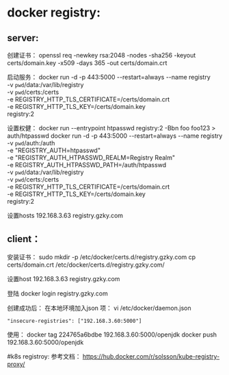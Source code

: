 # docker registry:
## server:
创建证书：
openssl req -newkey rsa:2048 -nodes -sha256 -keyout certs/domain.key -x509 -days 365 -out certs/domain.crt

启动服务：
docker run -d -p 443:5000 --restart=always --name registry \
  -v `pwd`/data:/var/lib/registry \
  -v `pwd`/certs:/certs \
  -e REGISTRY_HTTP_TLS_CERTIFICATE=/certs/domain.crt \
  -e REGISTRY_HTTP_TLS_KEY=/certs/domain.key \
  registry:2

设置权健：
docker run --entrypoint htpasswd registry:2 -Bbn foo foo123  > auth/htpasswd
docker run -d -p 443:5000 --restart=always --name registry \
   -v `pwd`/auth:/auth \
   -e "REGISTRY_AUTH=htpasswd" \
   -e "REGISTRY_AUTH_HTPASSWD_REALM=Registry Realm" \
   -e REGISTRY_AUTH_HTPASSWD_PATH=/auth/htpasswd \
   -v `pwd`/data:/var/lib/registry \
   -v `pwd`/certs:/certs \
   -e REGISTRY_HTTP_TLS_CERTIFICATE=/certs/domain.crt \
   -e REGISTRY_HTTP_TLS_KEY=/certs/domain.key \
   registry:2

设置hosts
192.168.3.63 registry.gzky.com

## client：
安装证书：
sudo mkdir -p /etc/docker/certs.d/registry.gzky.com
cp certs/domain.crt /etc/docker/certs.d/registry.gzky.com/

设置host
192.168.3.63 registry.gzky.com

登陆
docker login registry.gzky.com

创建成功后：
在本地环境加入json 项：
vi /etc/docker/daemon.json
```
"insecure-registries": ["192.168.3.60:5000"]
```

使用：
docker tag 224765a6bdbe 192.168.3.60:5000/openjdk
docker push 192.168.3.60:5000/openjdk

#k8s registroy:
参考文档：
https://hub.docker.com/r/solsson/kube-registry-proxy/


